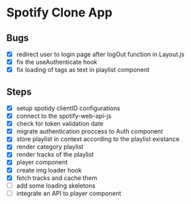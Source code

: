 # Spotify Clone App

## Bugs

- [x] redirect user to login page after logOut function in Layout.js
- [x] fix the useAuthenticate hook
- [x] fix loading of tags as text in playlist component

## Steps

- [x] setup spotidy clientID configurations
- [x] connect to the spotify-web-api-js
- [x] check for token validation date
- [x] migrate authentication proccess to Auth component
- [x] store playlist in context according to the playlist existance
- [x] render category playlist
- [x] render tracks of the playlist
- [x] player component
- [x] create img loader hook
- [x] fetch tracks and cache them
- [ ] add some loading skeletons
- [ ] integrate an API to player component
